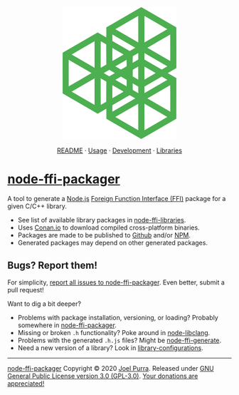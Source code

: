 <p align="center">
  <a href="https://github.com/node-ffi-packager"><img src="https://raw.githubusercontent.com/node-ffi-packager/resources/master/logotype/node-ffi-packager.svg?sanitize=true" alt="node-ffi-packager logotype, impossible cubes in green" width="256" border="0" /></a>
</p>

<p align="center">
  <a href="https://github.com/node-ffi-packager">README</a> &middot; <a href="./USAGE.md">Usage</a> &middot; <a href="./DEVELOP.md">Development</a> &middot; <a href="https://github.com/node-ffi-libraries">Libraries</a>
</p>

# [node-ffi-packager](https://github.com/node-ffi-packager)

A tool to generate a [Node.js](https://nodejs.org/en/) [Foreign Function Interface (FFI)](https://en.wikipedia.org/wiki/Foreign_function_interface) package for a given C/C++ library.

- See list of available library packages in [node-ffi-libraries](https://github.com/node-ffi-libraries).
- Uses [Conan.io](https://conan.io/) to download compiled cross-platform binaries.
- Packages are made to be published to [Github](https://github.com/) and/or [NPM](https://npmjs.com/).
- Generated packages may depend on other generated packages.

## Bugs? Report them!

For simplicity, [report all issues to node-ffi-packager](https://github.com/node-ffi-packager/node-ffi-packager/issues?q=). Even better, submit a pull request!

Want to dig a bit deeper?

- Problems with package installation, versioning, or loading? Probably somewhere in [node-ffi-packager](https://github.com/node-ffi-packager/node-ffi-packager).
- Missing or broken `.h` functionality? Poke around in [node-libclang](https://github.com/node-ffi-packager/node-libclang).
- Problems with the generated `.h.js` files? Might be [node-ffi-generate](https://github.com/node-ffi-packager/node-ffi-generate).
- Need a new version of a library? Look in [library-configurations](https://github.com/node-ffi-packager/library-configurations).

---

[node-ffi-packager](https://github.com/node-ffi-packager) Copyright &copy; 2020 [Joel Purra](https://joelpurra.com/). Released under [GNU General Public License version 3.0 (GPL-3.0)](https://www.gnu.org/licenses/gpl.html). [Your donations are appreciated!](https://joelpurra.com/donate/)
